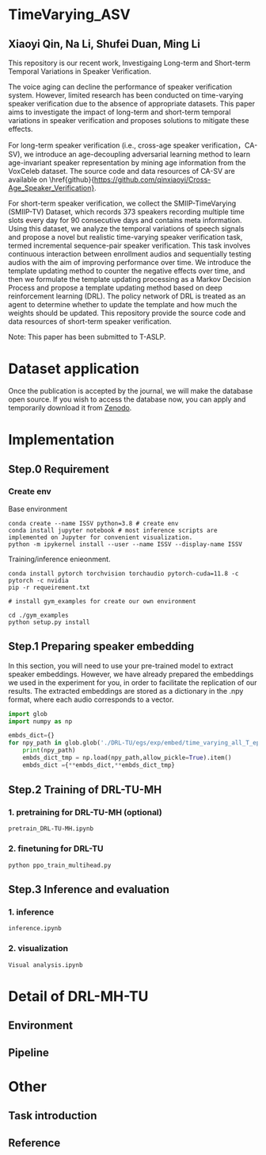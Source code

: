 # TimeVarying_ASV

## Xiaoyi Qin, Na Li, Shufei Duan, Ming Li

This repository is our recent work, Investigaing Long-term and Short-term Temporal Variations in Speaker Verification.

The voice aging can decline the performance of speaker verification system. However, limited research has been conducted on time-varying speaker verification due to the absence of appropriate datasets. This paper aims to investigate the impact of long-term and short-term temporal variations in speaker verification and proposes solutions to mitigate these effects. 

For long-term speaker verification (i.e., cross-age speaker verification，CA-SV), we introduce an age-decoupling adversarial learning method to learn age-invariant speaker representation by mining age information from the VoxCeleb dataset. The source code and data resources of CA-SV are available on \href{github}{https://github.com/qinxiaoyi/Cross-Age_Speaker_Verification}.

For short-term speaker verification, we collect the SMIIP-TimeVarying (SMIIP-TV) Dataset, which records 373 speakers recording multiple time slots every day for 90 consecutive days and contains meta information. Using this dataset, we analyze the temporal variations of speech signals and propose a novel but realistic time-varying speaker verification task, termed incremental sequence-pair speaker verification. This task involves continuous interaction between enrollment audios and sequentially testing audios with the aim of improving performance over time. We introduce the template updating method to counter the negative effects over time, and then we formulate the template updating processing as a Markov Decision Process and propose a template updating method based on deep reinforcement learning (DRL). The policy network of DRL is treated as an agent to determine whether to update the template and how much the weights should be updated. This repository provide the source code and data resources of short-term speaker verification.

Note: This paper has been submitted to T-ASLP.

# Dataset application

Once the publication is accepted by the journal, we will make the database open source. If you wish to access the database now, you can apply and temporarily download it from [Zenodo](https://zenodo.org/).


# Implementation

## Step.0 Requirement

### Create env  

Base environment

```shell
conda create --name ISSV python=3.8 # create env
conda install jupyter notebook # most inference scripts are implemented on Jupyter for convenient visualization.
python -m ipykernel install --user --name ISSV --display-name ISSV
```

Training/inference enieonment.

```
conda install pytorch torchvision torchaudio pytorch-cuda=11.8 -c pytorch -c nvidia
pip -r requeirement.txt

# install gym_examples for create our own environment

cd ./gym_examples
python setup.py install
```


## Step.1 Preparing speaker embedding

In this section, you will need to use your pre-trained model to extract speaker embeddings. However, we have already prepared the embeddings we used in the experiment for you, in order to facilitate the replication of our results. The extracted embeddings are stored as a dictionary in the .npy format, where each audio corresponds to a vector.

```python
import glob
import numpy as np

embds_dict={}
for npy_path in glob.glob('./DRL-TU/egs/exp/embed/time_varying_all_T_epoch21_rank*.npy'):
    print(npy_path)
    embds_dict_tmp = np.load(npy_path,allow_pickle=True).item()
    embds_dict ={**embds_dict,**embds_dict_tmp}
```

## Step.2 Training of DRL-TU-MH

### 1. pretraining for  DRL-TU-MH (optional)

```shell
pretrain_DRL-TU-MH.ipynb
```

### 2. finetuning for DRL-TU

```shell
python ppo_train_multihead.py
```



## Step.3 Inference and evaluation

### 1. inference

```shell
inference.ipynb
```

### 2. visualization

```shell
Visual analysis.ipynb

```


# Detail of DRL-MH-TU

## Environment

## Pipeline


# Other 

## Task introduction

## Reference
